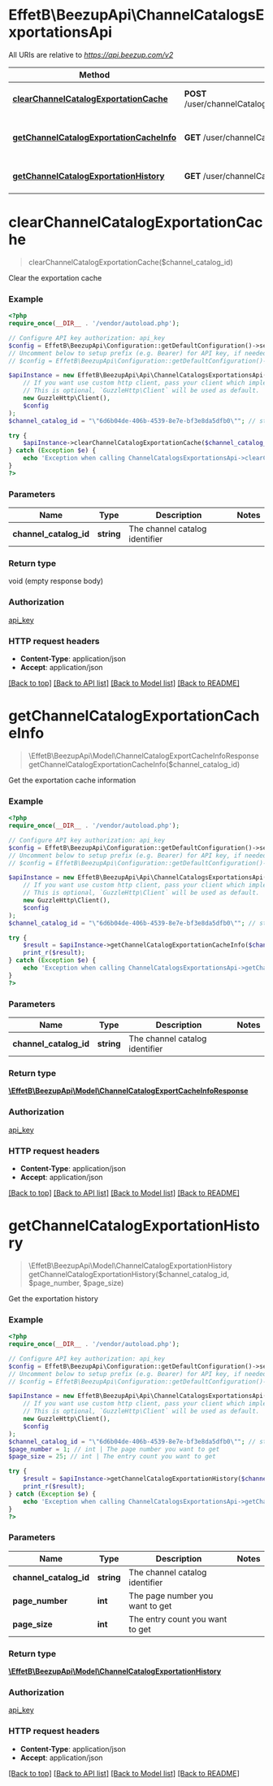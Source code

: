 # EffetB\BeezupApi\ChannelCatalogsExportationsApi

All URIs are relative to *https://api.beezup.com/v2*

Method | HTTP request | Description
------------- | ------------- | -------------
[**clearChannelCatalogExportationCache**](ChannelCatalogsExportationsApi.md#clearChannelCatalogExportationCache) | **POST** /user/channelCatalogs/{channelCatalogId}/exportations/cache/clear | Clear the exportation cache
[**getChannelCatalogExportationCacheInfo**](ChannelCatalogsExportationsApi.md#getChannelCatalogExportationCacheInfo) | **GET** /user/channelCatalogs/{channelCatalogId}/exportations/cache | Get the exportation cache information
[**getChannelCatalogExportationHistory**](ChannelCatalogsExportationsApi.md#getChannelCatalogExportationHistory) | **GET** /user/channelCatalogs/{channelCatalogId}/exportations/history | Get the exportation history


# **clearChannelCatalogExportationCache**
> clearChannelCatalogExportationCache($channel_catalog_id)

Clear the exportation cache

### Example
```php
<?php
require_once(__DIR__ . '/vendor/autoload.php');

// Configure API key authorization: api_key
$config = EffetB\BeezupApi\Configuration::getDefaultConfiguration()->setApiKey('Ocp-Apim-Subscription-Key', 'YOUR_API_KEY');
// Uncomment below to setup prefix (e.g. Bearer) for API key, if needed
// $config = EffetB\BeezupApi\Configuration::getDefaultConfiguration()->setApiKeyPrefix('Ocp-Apim-Subscription-Key', 'Bearer');

$apiInstance = new EffetB\BeezupApi\Api\ChannelCatalogsExportationsApi(
    // If you want use custom http client, pass your client which implements `GuzzleHttp\ClientInterface`.
    // This is optional, `GuzzleHttp\Client` will be used as default.
    new GuzzleHttp\Client(),
    $config
);
$channel_catalog_id = "\"6d6b04de-406b-4539-8e7e-bf3e8da5dfb0\""; // string | The channel catalog identifier

try {
    $apiInstance->clearChannelCatalogExportationCache($channel_catalog_id);
} catch (Exception $e) {
    echo 'Exception when calling ChannelCatalogsExportationsApi->clearChannelCatalogExportationCache: ', $e->getMessage(), PHP_EOL;
}
?>
```

### Parameters

Name | Type | Description  | Notes
------------- | ------------- | ------------- | -------------
 **channel_catalog_id** | **string**| The channel catalog identifier |

### Return type

void (empty response body)

### Authorization

[api_key](../../README.md#api_key)

### HTTP request headers

 - **Content-Type**: application/json
 - **Accept**: application/json

[[Back to top]](#) [[Back to API list]](../../README.md#documentation-for-api-endpoints) [[Back to Model list]](../../README.md#documentation-for-models) [[Back to README]](../../README.md)

# **getChannelCatalogExportationCacheInfo**
> \EffetB\BeezupApi\Model\ChannelCatalogExportCacheInfoResponse getChannelCatalogExportationCacheInfo($channel_catalog_id)

Get the exportation cache information

### Example
```php
<?php
require_once(__DIR__ . '/vendor/autoload.php');

// Configure API key authorization: api_key
$config = EffetB\BeezupApi\Configuration::getDefaultConfiguration()->setApiKey('Ocp-Apim-Subscription-Key', 'YOUR_API_KEY');
// Uncomment below to setup prefix (e.g. Bearer) for API key, if needed
// $config = EffetB\BeezupApi\Configuration::getDefaultConfiguration()->setApiKeyPrefix('Ocp-Apim-Subscription-Key', 'Bearer');

$apiInstance = new EffetB\BeezupApi\Api\ChannelCatalogsExportationsApi(
    // If you want use custom http client, pass your client which implements `GuzzleHttp\ClientInterface`.
    // This is optional, `GuzzleHttp\Client` will be used as default.
    new GuzzleHttp\Client(),
    $config
);
$channel_catalog_id = "\"6d6b04de-406b-4539-8e7e-bf3e8da5dfb0\""; // string | The channel catalog identifier

try {
    $result = $apiInstance->getChannelCatalogExportationCacheInfo($channel_catalog_id);
    print_r($result);
} catch (Exception $e) {
    echo 'Exception when calling ChannelCatalogsExportationsApi->getChannelCatalogExportationCacheInfo: ', $e->getMessage(), PHP_EOL;
}
?>
```

### Parameters

Name | Type | Description  | Notes
------------- | ------------- | ------------- | -------------
 **channel_catalog_id** | **string**| The channel catalog identifier |

### Return type

[**\EffetB\BeezupApi\Model\ChannelCatalogExportCacheInfoResponse**](../Model/ChannelCatalogExportCacheInfoResponse.md)

### Authorization

[api_key](../../README.md#api_key)

### HTTP request headers

 - **Content-Type**: application/json
 - **Accept**: application/json

[[Back to top]](#) [[Back to API list]](../../README.md#documentation-for-api-endpoints) [[Back to Model list]](../../README.md#documentation-for-models) [[Back to README]](../../README.md)

# **getChannelCatalogExportationHistory**
> \EffetB\BeezupApi\Model\ChannelCatalogExportationHistory getChannelCatalogExportationHistory($channel_catalog_id, $page_number, $page_size)

Get the exportation history

### Example
```php
<?php
require_once(__DIR__ . '/vendor/autoload.php');

// Configure API key authorization: api_key
$config = EffetB\BeezupApi\Configuration::getDefaultConfiguration()->setApiKey('Ocp-Apim-Subscription-Key', 'YOUR_API_KEY');
// Uncomment below to setup prefix (e.g. Bearer) for API key, if needed
// $config = EffetB\BeezupApi\Configuration::getDefaultConfiguration()->setApiKeyPrefix('Ocp-Apim-Subscription-Key', 'Bearer');

$apiInstance = new EffetB\BeezupApi\Api\ChannelCatalogsExportationsApi(
    // If you want use custom http client, pass your client which implements `GuzzleHttp\ClientInterface`.
    // This is optional, `GuzzleHttp\Client` will be used as default.
    new GuzzleHttp\Client(),
    $config
);
$channel_catalog_id = "\"6d6b04de-406b-4539-8e7e-bf3e8da5dfb0\""; // string | The channel catalog identifier
$page_number = 1; // int | The page number you want to get
$page_size = 25; // int | The entry count you want to get

try {
    $result = $apiInstance->getChannelCatalogExportationHistory($channel_catalog_id, $page_number, $page_size);
    print_r($result);
} catch (Exception $e) {
    echo 'Exception when calling ChannelCatalogsExportationsApi->getChannelCatalogExportationHistory: ', $e->getMessage(), PHP_EOL;
}
?>
```

### Parameters

Name | Type | Description  | Notes
------------- | ------------- | ------------- | -------------
 **channel_catalog_id** | **string**| The channel catalog identifier |
 **page_number** | **int**| The page number you want to get |
 **page_size** | **int**| The entry count you want to get |

### Return type

[**\EffetB\BeezupApi\Model\ChannelCatalogExportationHistory**](../Model/ChannelCatalogExportationHistory.md)

### Authorization

[api_key](../../README.md#api_key)

### HTTP request headers

 - **Content-Type**: application/json
 - **Accept**: application/json

[[Back to top]](#) [[Back to API list]](../../README.md#documentation-for-api-endpoints) [[Back to Model list]](../../README.md#documentation-for-models) [[Back to README]](../../README.md)

